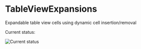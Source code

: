 # TableViewExpansions
Expandable table view cells using dynamic cell insertion/removal

Current status:

![Current status][1]

[1]: http://i.imgur.com/lFm99Tz.gif
